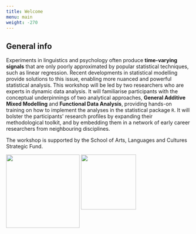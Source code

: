 ```yaml
---
title: Welcome
menu: main
weight: -270
---
```


## General info

Experiments in linguistics and psychology often produce **time-varying signals** that are only poorly approximated by popular statistical techniques, such as linear regression. Recent developments in statistical modelling provide solutions to this issue, enabling more nuanced and powerful statistical analysis. This workshop will be led by two researchers who are experts in dynamic data analysis. It will familiarise participants with the conceptual underpinnings of two analytical approaches, **General Additive Mixed Modelling** and **Functional Data Analysis**, providing hands-on training on how to implement the analyses in the statistical package `R`. It will bolster the participants' research profiles by expanding their methodological toolkit, and by embedding them in a network of early career researchers from neighbouring disciplines.

The workshop is supported by the School of Arts, Languages and Cultures Strategic Fund.

<img src="../images/salc.svg" width=200 align="top"/>
<img src="../images/q-step.jpg" width=150 />
